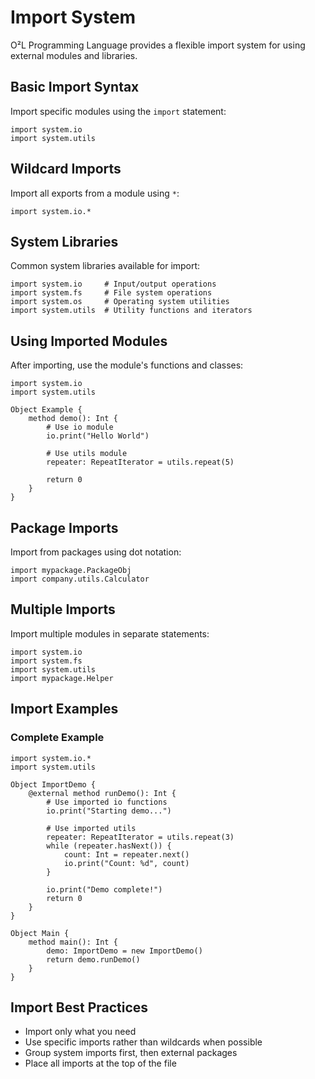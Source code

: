 # Import System

O²L Programming Language provides a flexible import system for using external modules and libraries.

## Basic Import Syntax

Import specific modules using the `import` statement:

```obq
import system.io
import system.utils
```

## Wildcard Imports

Import all exports from a module using `*`:

```obq
import system.io.*
```

## System Libraries

Common system libraries available for import:

```obq
import system.io     # Input/output operations
import system.fs     # File system operations  
import system.os     # Operating system utilities
import system.utils  # Utility functions and iterators
```

## Using Imported Modules

After importing, use the module's functions and classes:

```obq
import system.io
import system.utils

Object Example {
    method demo(): Int {
        # Use io module
        io.print("Hello World")
        
        # Use utils module
        repeater: RepeatIterator = utils.repeat(5)
        
        return 0
    }
}
```

## Package Imports

Import from packages using dot notation:

```obq
import mypackage.PackageObj
import company.utils.Calculator
```

## Multiple Imports

Import multiple modules in separate statements:

```obq
import system.io
import system.fs
import system.utils
import mypackage.Helper
```

## Import Examples

### Complete Example

```obq
import system.io.*
import system.utils

Object ImportDemo {
    @external method runDemo(): Int {
        # Use imported io functions
        io.print("Starting demo...")
        
        # Use imported utils
        repeater: RepeatIterator = utils.repeat(3)
        while (repeater.hasNext()) {
            count: Int = repeater.next()
            io.print("Count: %d", count)
        }
        
        io.print("Demo complete!")
        return 0
    }
}

Object Main {
    method main(): Int {
        demo: ImportDemo = new ImportDemo()
        return demo.runDemo()
    }
}
```

## Import Best Practices

- Import only what you need
- Use specific imports rather than wildcards when possible
- Group system imports first, then external packages
- Place all imports at the top of the file